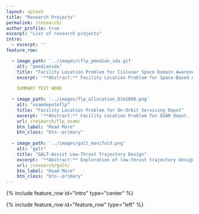 ```yaml
---
layout: splash
title: "Research Projects"
permalink: /research/
author_profile: true
excerpt: "List of research projects"
intro: 
  - excerpt: ''
feature_row:

  - image_path: '../images/cflp_pmedian_sda.gif'
    alt: "pmediansda"
    title: "Facility Location Problem for Cislunar Space Domain Awareness"
    excerpt: '**Abstract:** Facility Location Problem for Space-Based Assets. '
    
    SUMMARY TEXT HERE

  - image_path: '../images/flp_allocation_D1m2000.png'
    alt: "osamdepotoflp"
    title: "Facility Location Problem for On-Orbit Servicing Depot"
    excerpt: '**Abstract:** Facility Location Problem for OSAM depot. '
    url: /research/flp_osam/
    btn_label: "Read More"
    btn_class: "btn--primary"
    
  - image_path: '../images/galt_manifold.png'
    alt: "galt"
    title: "GALT-Assist Low-Thrust Trajectory Design"
    excerpt: '**Abstract:** Exploration of low-thrust trajectory design via direct-transcription.'
    url: /research/galt/
    btn_label: "Read More"
    btn_class: "btn--primary"
---
```


{% include feature_row id="intro" type="center" %}

{% include feature_row id="feature_row" type="left" %}
